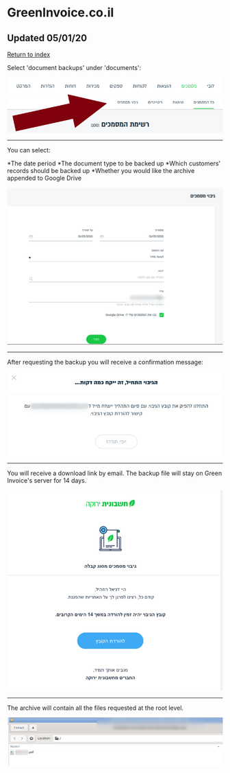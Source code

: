 # GreenInvoice.co.il

## Updated 05/01/20

[Return to index](https://github.com/danielrosehilljlm/CloudBackupApproaches)

Select 'document backups' under 'documents':

![Backups](/images/green1.png)

<hr>

You can select:

*The date period
*The document type to be backed up
*Which customers' records should be backed up
*Whether you would like the archive appended to Google Drive 

![Backups](/images/green2.png)

<hr>

After requesting the backup you will receive a confirmation message:

![Backups](/images/green3.png)

<hr>

You will receive a download link by email. The backup file will stay on Green Invoice's server for 14 days. 

![Backups](/images/green4.png)

<hr>

The archive will contain all the files requested at the root level. 

![Backups](/images/green5.png)
